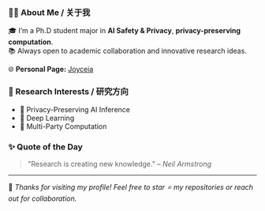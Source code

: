### 🧑‍🔬 About Me / 关于我
🎓 I’m a Ph.D student major in **AI Safety & Privacy**, **privacy-preserving computation**.  
📚 Always open to academic collaboration and innovative research ideas.  

🌐 **Personal Page:** [Joyceia](https://Joyceia.github.io)


### 🧩 Research Interests / 研究方向
- 🔐 Privacy-Preserving AI Inference  
- 🧠 Deep Learning  
- 🧮 Multi-Party Computation  


<!--
### 💻 Skills & Tools / 技能与工具

#### Programming Languages
![Python](https://img.shields.io/badge/Python-3776AB?logo=python&logoColor=white)
![C++](https://img.shields.io/badge/C++-00599C?logo=cplusplus&logoColor=white)

#### Frameworks & Libraries
![PyTorch](https://img.shields.io/badge/PyTorch-EE4C2C?logo=pytorch&logoColor=white)
![TensorFlow](https://img.shields.io/badge/TensorFlow-FF6F00?logo=tensorflow&logoColor=white)
-->

### ✨ Quote of the Day

> "Research is creating new knowledge." – *Neil Armstrong*

---

💬 *Thanks for visiting my profile! Feel free to star ⭐ my repositories or reach out for collaboration.*
